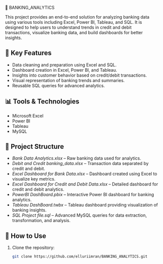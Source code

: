 🏦 BANKING_ANALYTICS

This project provides an end-to-end solution for analyzing banking data using various tools including Excel, Power BI, Tableau, and SQL. It is designed to help users to understand trends in credit and debit transactions, visualize banking data, and build dashboards for better insights.


## 🎯 Key Features

- Data cleaning and preparation using Excel and SQL.
- Dashboard creation in Excel, Power BI, and Tableau.
- Insights into customer behavior based on credit/debit transactions.
- Visual representation of banking trends and summaries.
- Reusable SQL queries for advanced analytics.

## 📊 Tools & Technologies

- Microsoft Excel
- Power BI
- Tableau
- MySQL
  
## 📁 Project Structure

- *Bank Data Analytics.xlsx* – Raw banking data used for analytics.
- *Debit and Credit banking_data.xlsx* – Transaction data separated by credit and debit.
- *Excel Dashboard for Bank Data.xlsx* – Dashboard created using Excel to visualize key metrics.
- *Excel Dashboard for Credit and Debit Data.xlsx* – Detailed dashboard for credit and debit analytics.
- *PowerBI DashBoard.pbix* – Interactive Power BI dashboard for banking analytics.
- *Tableau DashBoard.twbx* – Tableau dashboard providing visualization of banking insights.
- *SQL Project file.sql* – Advanced MySQL queries for data extraction, transformation, and analysis.

## 🔧 How to Use

1. Clone the repository:
   ```bash
   git clone https://github.com/elluriimran/BANKING_ANALYTICS.git 

